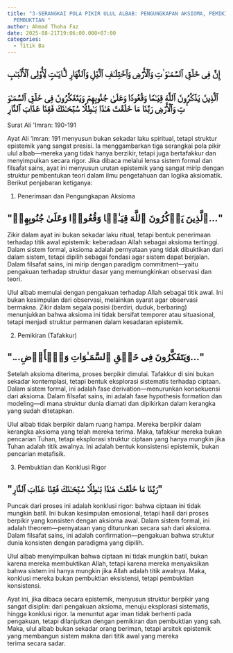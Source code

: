 ```yaml
---
title: "3-SERANGKAI POLA PIKIR ULUL ALBAB: PENGUNGKAPAN AKSIOMA, PEMIKIRAN DAN
  PEMBUKTIAN "
author: Ahmad Thoha Faz
date: 2025-08-21T19:06:00.000+07:00
categories:
  - Titik Ba
---
```

##  إِنَّ فِی خَلۡقِ ٱلسَّمَـٰوَ ٰ⁠تِ وَٱلۡأَرۡضِ وَٱخۡتِلَـٰفِ ٱلَّیۡلِ وَٱلنَّهَارِ لَـَٔایَـٰتࣲ لِّأُو۟لِی ٱلۡأَلۡبَـٰبِ

##  ٱلَّذِینَ یَذۡكُرُونَ ٱللَّهَ قِیَـٰمࣰا وَقُعُودࣰا وَعَلَىٰ جُنُوبِهِمۡ وَیَتَفَكَّرُونَ فِی خَلۡقِ ٱلسَّمَـٰوَ ٰ⁠تِ وَٱلۡأَرۡضِ رَبَّنَا مَا خَلَقۡتَ هَـٰذَا بَـٰطِلࣰا سُبۡحَـٰنَكَ فَقِنَا عَذَابَ ٱلنَّارِ 

Surat Ali 'Imran: 190-191



Ayat Ali ‘Imran: 191 menyusun bukan sekadar laku spiritual, tetapi struktur epistemik yang sangat presisi. Ia menggambarkan tiga serangkai pola pikir ulul albab—mereka yang tidak hanya berzikir, tetapi juga bertafakkur dan menyimpulkan secara rigor. Jika dibaca melalui lensa sistem formal dan filsafat sains, ayat ini menyusun urutan epistemik yang sangat mirip dengan struktur pembentukan teori dalam ilmu pengetahuan dan logika aksiomatik. Berikut penjabaran ketiganya:



1. Penerimaan dan Pengungkapan Aksioma

##  "ٱلَّذِینَ یَذۡكُرُونَ ٱللَّهَ قِیَـٰمࣰا وَقُعُودࣰا وَعَلَىٰ جُنُوبِهِمۡ..."



Zikir dalam ayat ini bukan sekadar laku ritual, tetapi bentuk penerimaan terhadap titik awal epistemik: keberadaan Allah sebagai aksioma tertinggi. Dalam sistem formal, aksioma adalah pernyataan yang tidak dibuktikan dari dalam sistem, tetapi dipilih sebagai fondasi agar sistem dapat berjalan. Dalam filsafat sains, ini mirip dengan paradigm commitment—yaitu pengakuan terhadap struktur dasar yang memungkinkan observasi dan teori.



Ulul albab memulai dengan pengakuan terhadap Allah sebagai titik awal. Ini bukan kesimpulan dari observasi, melainkan syarat agar observasi bermakna. Zikir dalam segala posisi (berdiri, duduk, berbaring) menunjukkan bahwa aksioma ini tidak bersifat temporer atau situasional, tetapi menjadi struktur permanen dalam kesadaran epistemik.



2. Pemikiran (Tafakkur)

##  "...وَیَتَفَكَّرُونَ فِی خَلۡقِ ٱلسَّمَـٰوَاتِ وَٱلۡأَرۡضِ..."



Setelah aksioma diterima, proses berpikir dimulai. Tafakkur di sini bukan sekadar kontemplasi, tetapi bentuk eksplorasi sistematis terhadap ciptaan. Dalam sistem formal, ini adalah fase derivation—menurunkan konsekuensi dari aksioma. Dalam filsafat sains, ini adalah fase hypothesis formation dan modeling—di mana struktur dunia diamati dan dipikirkan dalam kerangka yang sudah ditetapkan.



Ulul albab tidak berpikir dalam ruang hampa. Mereka berpikir dalam kerangka aksioma yang telah mereka terima. Maka, tafakkur mereka bukan pencarian Tuhan, tetapi eksplorasi struktur ciptaan yang hanya mungkin jika Tuhan adalah titik awalnya. Ini adalah bentuk konsistensi epistemik, bukan pencarian metafisik.



3. Pembuktian dan Konklusi Rigor

##  "رَبَّنَا مَا خَلَقۡتَ هَـٰذَا بَـٰطِلࣰا سُبۡحَـٰنَكَ فَقِنَا عَذَابَ ٱلنَّارِ"

Puncak dari proses ini adalah konklusi rigor: bahwa ciptaan ini tidak mungkin batil. Ini bukan kesimpulan emosional, tetapi hasil dari proses berpikir yang konsisten dengan aksioma awal. Dalam sistem formal, ini adalah theorem—pernyataan yang diturunkan secara sah dari aksioma. Dalam filsafat sains, ini adalah confirmation—pengakuan bahwa struktur dunia konsisten dengan paradigma yang dipilih.



Ulul albab menyimpulkan bahwa ciptaan ini tidak mungkin batil, bukan karena mereka membuktikan Allah, tetapi karena mereka menyaksikan bahwa sistem ini hanya mungkin jika Allah adalah titik awalnya. Maka, konklusi mereka bukan pembuktian eksistensi, tetapi pembuktian konsistensi.



Ayat ini, jika dibaca secara epistemik, menyusun struktur berpikir yang sangat disiplin: dari pengakuan aksioma, menuju eksplorasi sistematis, hingga konklusi rigor. Ia menuntut agar iman tidak berhenti pada pengakuan, tetapi dilanjutkan dengan pemikiran dan pembuktian yang sah. Maka, ulul albab bukan sekadar orang beriman, tetapi arsitek epistemik yang membangun sistem makna dari titik awal yang mereka terima secara sadar.
